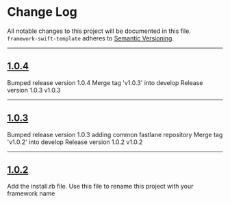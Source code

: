 # Change Log

All notable changes to this project will be documented in this file.
`framework-swift-template` adheres to [Semantic Versioning](http://semver.org/).

---

## [1.0.4](https://github.com/Digipolitan/framework-swift-template/releases/tag/v1.0.4)

Bumped release version 1.0.4
Merge tag 'v1.0.3' into develop
Release version 1.0.3 v1.0.3

---

## [1.0.3](https://github.com/Digipolitan/framework-swift-template/releases/tag/v1.0.3)

Bumped release version 1.0.3
adding common fastlane repository
Merge tag 'v1.0.2' into develop
Release version 1.0.2 v1.0.2

---

## [1.0.2](https://github.com/Digipolitan/framework-swift-template/releases/tag/v1.0.2)

Add the install.rb file. Use this file to rename this project with your framework name
